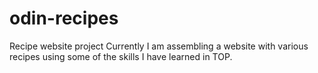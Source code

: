 # odin-recipes
Recipe website project
Currently I am assembling a website with various recipes using some of the skills I have learned in TOP. 